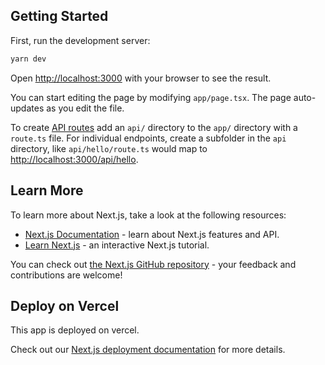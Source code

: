 ## Getting Started

First, run the development server:

```bash
yarn dev
```

Open [http://localhost:3000](http://localhost:3000) with your browser to see the result.

You can start editing the page by modifying `app/page.tsx`. The page auto-updates as you edit the file.

To create [API routes](https://nextjs.org/docs/app/building-your-application/routing/router-handlers) add an `api/` directory to the `app/` directory with a `route.ts` file. For individual endpoints, create a subfolder in the `api` directory, like `api/hello/route.ts` would map to [http://localhost:3000/api/hello](http://localhost:3000/api/hello).

## Learn More

To learn more about Next.js, take a look at the following resources:

- [Next.js Documentation](https://nextjs.org/docs) - learn about Next.js features and API.
- [Learn Next.js](https://nextjs.org/learn/foundations/about-nextjs) - an interactive Next.js tutorial.

You can check out [the Next.js GitHub repository](https://github.com/vercel/next.js/) - your feedback and contributions are welcome!

## Deploy on Vercel

This app is deployed on vercel.

Check out our [Next.js deployment documentation](https://nextjs.org/docs/deployment) for more details.
